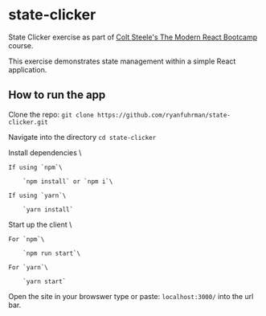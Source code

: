 # state-clicker

State Clicker exercise as part of [Colt Steele's The Modern React Bootcamp](https://www.udemy.com/modern-react-bootcamp/) course.

This exercise demonstrates state management within a simple React application.

## How to run the app

Clone the repo: `git clone https://github.com/ryanfuhrman/state-clicker.git`

Navigate into the directory `cd state-clicker`

Install dependencies \

    If using `npm`\
    
        `npm install` or `npm i`\
        
    If using `yarn`\
    
        `yarn install`


Start up the client \

    For `npm`\
    
        `npm run start`\
        
    For `yarn`\
    
        `yarn start`
        

Open the site in your browswer type or paste: `localhost:3000/` into the url bar.
